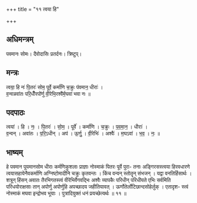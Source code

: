 +++
title = "११ त्वया हि"

+++
## अधिमन्त्रम्
पवमानः सोमः। दैवोदासिः प्रतर्दनः। त्रिष्टुप्।

## मन्त्रः
त्वया॒ हि नः॑ पि॒तरः॑ सोम॒ पूर्वे॒ कर्मा॑णि च॒क्रुः प॑वमान॒ धीराः॑ ।  
व॒न्वन्नवा॑तः परि॒धीँरपो॑र्णु वी॒रेभि॒रश्वै॑र्म॒घवा॑ भवा नः ॥

## पदपाठः
त्वया॑ । हि । नः॒ । पि॒तरः॑ । सो॒म॒ । पूर्वे॑ । कर्मा॑णि । च॒क्रुः । प॒व॒मा॒न॒ । धीराः॑ ।  
व॒न्वन् । अवा॑तः । प॒रि॒ऽधीन् । अप॑ । ऊ॒र्णु॒ । वी॒रेभिः॑ । अश्वैः॑ । म॒घऽवा॑ । भ॒व॒ । नः॒ ॥

## भाष्यम्
हे पवमान पूयमानसोम धीराः कर्मणिकुशलाः प्राज्ञाः नोस्माकं पितरः पूर्वे पुरा- तनाः अङ्गिरसस्त्वया हिरवधारणे त्वयासहायेनैवकर्माणि अग्निष्टोमादीनि चक्रुः कृतवन्तः । किंच वन्वन् स्तोतॄन् संभजन् । यद्वा वनतिर्हिसार्थः । शत्रून् हिंसन् अवातः तैरभिगतस्त्वं वीरेभिर्वेगवद्भिः अश्वैः व्यापकैः परिधीन् परिधीयते एभिः सर्वमिति परिधयोराक्षसाः तान् अपोर्णु अपोर्णुहि अपच्छादय जहीतियावत् । ऊर्णोतेर्लोटिछान्दसोहेर्लुक् । एतादृश- स्त्वं नोस्माकं मघवा इन्द्रोभव भूयाः । पुत्रादियुक्तं धनं प्रयच्छेत्यर्थः ॥ ११ ॥